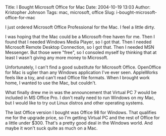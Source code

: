 Title: I Bought Microsoft Office for Mac
Date: 2004-10-19 13:03
Author: Kristopher Johnson
Tags: mac, microsoft, office
Slug: i-bought-microsoft-office-for-mac

I just ordered Microsoft Office Professional for the Mac. I feel a
little dirty.

I was hoping that the Mac could be a Microsoft-free haven for me. Then I
found that I needed Windows Media Player, so I got that. Then I needed
Microsoft Remote Desktop Connection, so I got that. Then I needed MSN
Messenger. But those were "free", so I consoled myself by thinking that
at least I wasn't giving any more money to Microsoft.

Unfortunately, I can't find a good substitute for Microsoft Office.
OpenOffice for Mac is uglier than any Windows application I've ever
seen. AppleWorks feels like a toy, and can't read Office file formats.
When I brought work home, I wanted to use the Mac, but couldn't.

What finally drew me in was the announcement that Virtual PC 7 would be
included in MS Office Pro. I don't really need to run Windows on my Mac,
but I would like to try out Linux distros and other operating systems.

The last Office version I bought was Office 98 for Windows. That
qualifies me for the upgrade price, so I'm getting Virtual PC and the
rest of Office for a little under $300. That's a pretty good deal in
the Windows world. And maybe it won't suck quite as much on a Mac.


